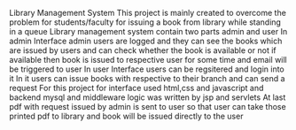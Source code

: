 Library Management System
 This project is mainly created to overcome the problem for students/faculty for issuing a book from library while standing in a queue
 Library management system contain two parts admin and user
 In admin Interface  admin users are logged and they can see the books which are issued by users and can check whether the book is available or not
 if available then book is issued to respective user for some time and email will be triggered to user
 In user Interface users can be regsitered and login into it In it users can issue  books with respective to their branch and can send a request
 For this project for interface used html,css and javascript and backend mysql and middleware logic was written by jsp and servlets
 At last pdf with request issued by admin is sent to user so that user can take those printed pdf to library and book will be issued directly to the user
